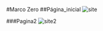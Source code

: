 #Marco Zero
##Página_inicial
![site](https://user-images.githubusercontent.com/110140581/206861004-6ed50a11-ecbd-4151-9f1d-abd75ff45b9c.jpg)

###Pagina2
![site2](https://user-images.githubusercontent.com/110140581/206861010-b04f53b1-e51a-44ab-9e9c-470866fa2b02.jpg)
